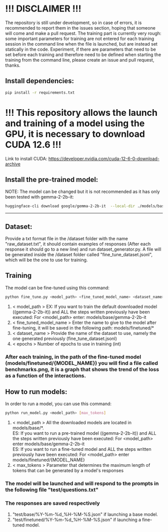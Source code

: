 # !!! DISCLAIMER !!!
The repository is still under development, so in case of errors, it is recommended to report them in the issues section, hoping that someone will come and make a pull request.
The training part is currently very rough: some important parameters for training are not entered for each training session in the command line when the file is launched, but are instead set statically in the code.
Experiment, if there are parameters that need to be set before each training and therefore need to be defined when starting the training from the command line, please create an issue and pull request, thanks.

## Install dependencies:
```bash 
pip install -r requirements.txt
```
# !!! This repository allows the launch and training of a model using the GPU, it is necessary to download CUDA 12.6 !!!
Link to install CUDA:
https://developer.nvidia.com/cuda-12-6-0-download-archive


## Install the pre-trained model:
NOTE:
The model can be changed but it is not recommended as it has only been tested with gemma-2-2b-it:
```bash
huggingface-cli download google/gemma-2-2b-it  --local-dir ./models/base/gemma-2-2b-it
```

---------------------------------------------------------------

## Dataset:
Provide a txt format file in the /dataset folder with the name "raw_dataset.txt", it should contain examples of responses (After each response it should go to a new line) and run dataset_generator.py.
A file will be generated inside the /dataset folder called "fine_tune_dataset.jsonl", which will be the one to use for training.

## Training
The model can be fine-tuned using this command:
```bash
python fine_tune.py <model_path> <fine_tuned_model_name> <dataset_name> <epochs>
```
1. < model_path >
EX: If you want to train the default downloaded model ((gemma-2-2b-it)) and ALL the steps written previously have been executed:
For <model_path> enter: models/base/gemma-2-2b-it
2. < fine_tuned_model_name >
Enter the name to give to the model after fine-tuning, it will be saved in the following path:
models/finetuned/*
3. < dataset_name >
Provide the name of the dataset to use, namely the one generated previously (fine_tune_dataset.jsonl)
4. < epochs >
Number of epochs to use in training (int)

### After each training, in the path of the fine-tuned model (models/finetuned/{MODEL_NAME}) you will find a file called benchmarks.png, it is a graph that shows the trend of the loss as a function of the interactions.

## How to run models:
In order to run a model, you can use this command:
```bash
python run_model.py <model_path> [max_tokens]
```
1. < model_path >
All the downloaded models are located in models/base/*.<br>
ES: If you want to run a pre-trained model ((gemma-2-2b-it)) and ALL the steps written previously have been executed:
For <model_path> enter models/base/gemma-2-2b-it<br>
ES: If you want to run a fine-tuned model and ALL the steps written previously have been executed:
For <model_path> enter models/finetuned/{MODEL_NAME}
2. < max_tokens >
Parameter that determines the maximum length of tokens that can be generated by a model's responses

### The model will be launched and will respond to the prompts in the following file "test/questions.txt"
### The responses are saved respectively
1. "test/base/%Y-%m-%d_%H-%M-%S.json" if launching a base model.
2. "test/finetuned/%Y-%m-%d_%H-%M-%S.json" if launching a fine-tuned model.
